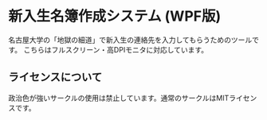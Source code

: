 # 新入生名簿作成システム (WPF版)

名古屋大学の「地獄の細道」で新入生の連絡先を入力してもらうためのツールです。
こちらはフルスクリーン・高DPIモニタに対応しています。

## ライセンスについて

政治色が強いサークルの使用は禁止しています。通常のサークルはMITライセンスです。